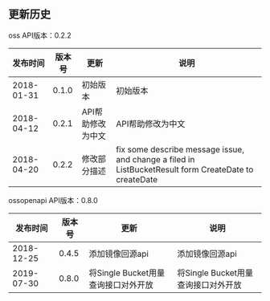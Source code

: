 更新历史
---------------------------------------------------------------------
oss API版本：0.2.2
 
|    发布时间      |  版本号    | 更新       | 说明
| ---------------| -----------|-----------|---------|
| 2018-01-31  | 0.1.0 | 初始版本 | 初始版本
| 2018-04-12  | 0.2.1 | API帮助修改为中文 | API帮助修改为中文
| 2018-04-20  | 0.2.2 | 修改部分描述 | fix some describe message issue, and change a filed in ListBucketResult form CreateDate to createDate

ossopenapi API版本：0.8.0

|    发布时间      |  版本号    | 更新       | 说明
| ---------------| -----------|-----------|---------|
| 2018-12-25  | 0.4.5 | 添加镜像回源api | 添加镜像回源api
| 2019-07-30  | 0.8.0 | 将Single Bucket用量查询接口对外开放 | 将Single Bucket用量查询接口对外开放
